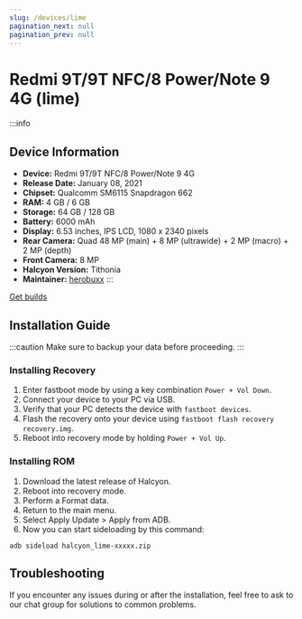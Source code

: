 ```yaml
---
slug: /devices/lime
pagination_next: null
pagination_prev: null
---
```


# Redmi 9T/9T NFC/8 Power/Note 9 4G (lime)
:::info
## Device Information

- **Device:** Redmi 9T/9T NFC/8 Power/Note 9 4G
- **Release Date:** January 08, 2021
- **Chipset:** 	Qualcomm SM6115 Snapdragon 662
- **RAM:** 4 GB / 6 GB
- **Storage:** 64 GB / 128 GB
- **Battery:** 6000 mAh
- **Display:** 6.53 inches, IPS LCD, 1080 x 2340 pixels
- **Rear Camera:** Quad 48 MP (main) + 8 MP (ultrawide) + 2 MP (macro) + 2 MP (depth)
- **Front Camera:** 8 MP
- **Halcyon Version:** Tithonia
- **Maintainer:** [herobuxx](https://github.com/herobuxx)
:::

<a href="https://www.pling.com/p/2058150/" class="button button--primary">Get builds</a>

## Installation Guide
:::caution
Make sure to backup your data before proceeding.
:::

### Installing Recovery
1. Enter fastboot mode by using a key combination `Power + Vol Down`.
2. Connect your device to your PC via USB.
4. Verify that your PC detects the device with `fastboot devices`.
5. Flash the recovery onto your device using `fastboot flash recovery recovery.img`.
6. Reboot into recovery mode by holding `Power + Vol Up`.

### Installing ROM
1. Download the latest release of Halcyon.
2. Reboot into recovery mode.
3. Perform a Format data.
4. Return to the main menu.
5. Select Apply Update > Apply from ADB.
6. Now you can start sideloading by this command:
```
adb sideload halcyon_lime-xxxxx.zip
```

## Troubleshooting

If you encounter any issues during or after the installation, feel free to ask to our chat group for solutions to common problems.